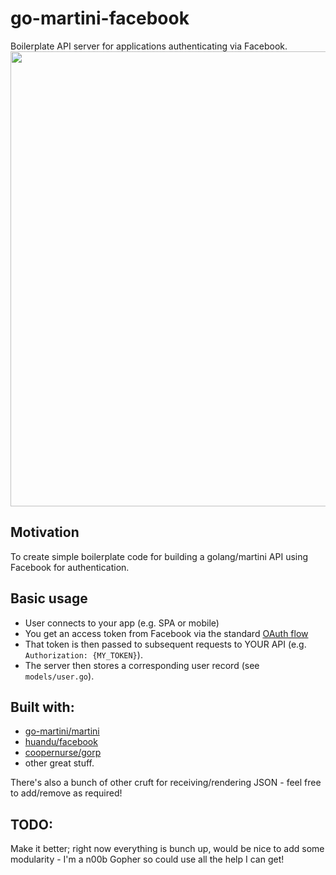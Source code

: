 # go-martini-facebook
Boilerplate API server for applications authenticating via Facebook.
<img src="https://github.com/fredkelly/go-martini-facebook/raw/master/diagram.png" width="728" />

## Motivation
To create simple boilerplate code for building a golang/martini API using Facebook for authentication.

## Basic usage
- User connects to your app (e.g. SPA or mobile)
- You get an access token from Facebook via the standard [OAuth flow](https://developers.facebook.com/docs/reference/dialogs/oauth)
- That token is then passed to subsequent requests to YOUR API (e.g. `Authorization: {MY_TOKEN}`).
- The server then stores a corresponding user record (see `models/user.go`).

## Built with:
- [go-martini/martini](https://github.com/go-martini/martini)
- [huandu/facebook](https://github.com/huandu/facebook) 
- [coopernurse/gorp](https://github.com/coopernurse/gorp)
- other great stuff.

There's also a bunch of other cruft for receiving/rendering JSON - feel free to add/remove as required!

## TODO:
Make it better; right now everything is bunch up, would be nice to add some modularity - I'm a n00b Gopher so could use all the help I can get!
